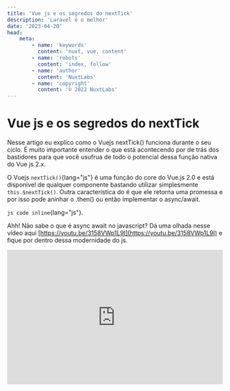 ```yaml
---
title: 'Vue js e os segredos do nextTick'
description: 'Laravel é o melhor'
date: '2023-04-20'
head:
    meta:
        - name: 'keywords'
          content: 'nuxt, vue, content'
        - name: 'robots'
          content: 'index, follow'
        - name: 'author'
          content: 'NuxtLabs'
        - name: 'copyright'
          content: '© 2022 NuxtLabs'
---
```


# Vue js e os segredos do nextTick
Nesse artigo eu explico como o Vuejs nextTick() funciona durante o seu ciclo. É muito importante entender o que está acontecendo por de trás dos bastidores para que você usufrua de todo o potencial dessa função nativa do Vue js 2.x.

O Vuejs `nextTick()`{lang="js"} é uma função do core do Vue.js 2.0 e está disponível de qualquer componente bastando utilizar simplesmente `this.$nextTick()`. Outra característica do é que ele retorna uma promessa e por isso pode aninhar o .then() ou então implementar o async/await.

`js code inline`{lang="js"}.

Ahh! Não sabe o que é async await no javascript? Dá uma olhada nesse vídeo aqui [https://youtu.be/3158VWp1L9I](https://youtu.be/3158VWp1L9I) e fique por dentro dessa modernidade do js.

<iframe width="100%" height="315" src="https://www.youtube.com/embed/LCSQK_Gcvnk" title="YouTube video player" frameborder="0" allow="accelerometer; autoplay; clipboard-write; encrypted-media; gyroscope; picture-in-picture; web-share" allowfullscreen></iframe>
